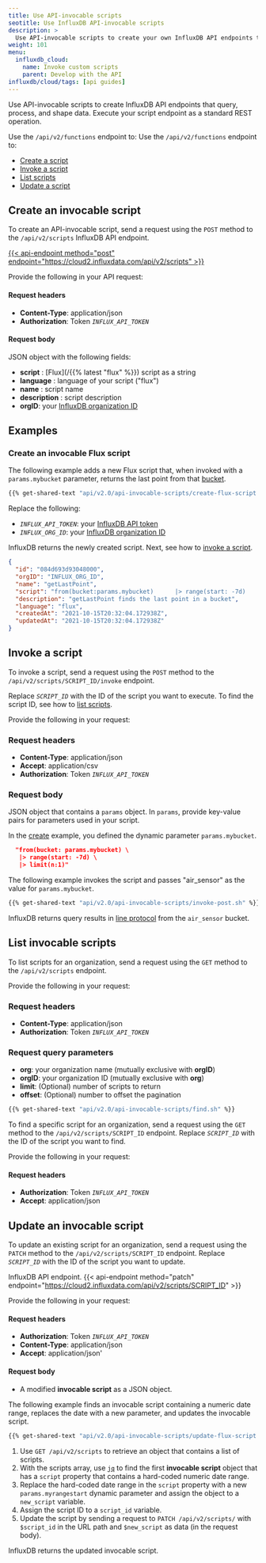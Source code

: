 ```yaml
---
title: Use API-invocable scripts
seotitle: Use InfluxDB API-invocable scripts
description: >
  Use API-invocable scripts to create your own InfluxDB API endpoints that execute custom scripts. 
weight: 101
menu:
  influxdb_cloud:
    name: Invoke custom scripts 
    parent: Develop with the API 
influxdb/cloud/tags: [api guides]
---
```


Use API-invocable scripts to create InfluxDB API endpoints that query, process, and shape data. Execute your script endpoint as a standard REST operation.

Use the `/api/v2/functions` endpoint to:
Use the `/api/v2/functions` endpoint to:
- [Create a script](#create-an-invocable-script)
- [Invoke a script](#invoke-a-script)
- [List scripts](#list-invocable-scripts)
- [Update a script](#update-an-invocable-script)

## Create an invocable script
To create an API-invocable script, send a request using the `POST` method to the `/api/v2/scripts` InfluxDB API endpoint.

[{{< api-endpoint method="post" endpoint="https://cloud2.influxdata.com/api/v2/scripts" >}}](/influxdb/v2.0/api/scripts)

Provide the following in your API request:

#### Request headers
- **Content-Type**: application/json
- **Authorization**: Token *`INFLUX_API_TOKEN`*

#### Request body
JSON object with the following fields:

- **script** : [Flux](/{{% latest "flux" %}}) script as a string
- **language** : language of your script ("flux")
- **name** : script name
- **description** : script description
- **orgID**: your [InfluxDB organization ID](/influxdb/v2.0/organizations/view-orgs/#view-your-organization-id)
## Examples

### Create an invocable Flux script

The following example adds a new Flux script that, when invoked with a `params.mybucket` parameter, returns the last point from that [bucket](/influxdb/v2.0/reference/glossary/#bucket).

```sh
{{% get-shared-text "api/v2.0/api-invocable-scripts/create-flux-script.sh" %}}
```
Replace the following:
- *`INFLUX_API_TOKEN`*: your [InfluxDB API token](/influxdb/cloud/reference/glossary/#token)
- *`INFLUX_ORG_ID`*: your [InfluxDB organization ID](/influxdb/v2.0/organizations/view-orgs/#view-your-organization-id)

InfluxDB returns the newly created script. Next, see how to [invoke a script](#invoke-a-script]).

```json
{
  "id": "084d693d93048000",
  "orgID": "INFLUX_ORG_ID",
  "name": "getLastPoint",
  "script": "from(bucket:params.mybucket)      |> range(start: -7d)      |> limit(n:1)",
  "description": "getLastPoint finds the last point in a bucket",
  "language": "flux",
  "createdAt": "2021-10-15T20:32:04.172938Z",
  "updatedAt": "2021-10-15T20:32:04.172938Z"
}
```

## Invoke a script
To invoke a script, send a request using the `POST` method to the `/api/v2/scripts/SCRIPT_ID/invoke` endpoint. 

Replace *`SCRIPT_ID`* with the ID of the script you want to execute. To find the script ID, see how to [list scripts](#list-scripts).

Provide the following in your request:

### Request headers
- **Content-Type**: application/json
- **Accept**: application/csv
- **Authorization**: Token *`INFLUX_API_TOKEN`*

### Request body
JSON object that contains a `params` object. In `params`, provide key-value pairs for parameters used in your script.

In the [create](#create-an-invocable-script) example, you defined the dynamic parameter `params.mybucket`.
```json
  "from(bucket: params.mybucket) \
   |> range(start: -7d) \
   |> limit(n:1)"
```

The following example invokes the script and passes "air_sensor" as the value for `params.mybucket`.

```sh
{{% get-shared-text "api/v2.0/api-invocable-scripts/invoke-post.sh" %}}
```

InfluxDB returns query results in [line protocol](/influxdb/v2.0/reference/syntax/line-protocol) from the `air_sensor` bucket.

## List invocable scripts
To list scripts for an organization, send a request using the `GET` method to the `/api/v2/scripts` endpoint.

Provide the following in your request:

### Request headers
- **Content-Type**: application/json
- **Authorization**: Token *`INFLUX_API_TOKEN`*

### Request query parameters
- **org**: your organization name (mutually exclusive with **orgID**)
- **orgID**: your organization ID (mutually exclusive with **org**)
- **limit**: (Optional) number of scripts to return 
- **offset**: (Optional) number to offset the pagination 

```sh
{{% get-shared-text "api/v2.0/api-invocable-scripts/find.sh" %}}
```

To find a specific script for an organization, send a request using the `GET` method to the `/api/v2/scripts/SCRIPT_ID` endpoint.
Replace *`SCRIPT_ID`* with the ID of the script you want to find. 

Provide the following in your request:

#### Request headers
- **Authorization**: Token *`INFLUX_API_TOKEN`*
- **Accept**: application/json

## Update an invocable script
To update an existing script for an organization, send a request using the `PATCH` method to the `/api/v2/scripts/SCRIPT_ID` endpoint.
Replace *`SCRIPT_ID`* with the ID of the script you want to update. 

InfluxDB API endpoint.
{{< api-endpoint method="patch" endpoint="https://cloud2.influxdata.com/api/v2/scripts/SCRIPT_ID" >}}

Provide the following in your request:

#### Request headers
- **Authorization**: Token *`INFLUX_API_TOKEN`*
- **Content-Type**: application/json
- **Accept**: application/json'

#### Request body
- A modified **invocable script** as a JSON object. 

The following example finds an invocable script containing a numeric date range,
replaces the date with a new parameter, and updates the invocable script.

```sh
{{% get-shared-text "api/v2.0/api-invocable-scripts/update-flux-script.sh" %}}
```
1. Use `GET /api/v2/scripts` to retrieve an object that contains a list of scripts.
2. With the scripts array, use [`jq`](https://stedolan.github.io/jq/) to find the first **invocable script** object that has a `script` property that contains a hard-coded numeric date range.
3. Replace the hard-coded date range in the `script` property with a new `params.myrangestart` dynamic parameter and assign the object to a `new_script` variable.
4. Assign the script ID to a `script_id` variable.
5. Update the script by sending a request to `PATCH /api/v2/scripts/` with `$script_id` in the URL path and `$new_script` as data (in the request body).

InfluxDB returns the updated invocable script.
